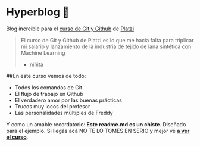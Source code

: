 # Hyperblog :green_heart:
Blog increible para el [curso de Git y Github](https://platzi.com/cursos/git-github/ "curso de Git y Github") de [Platzi](https://platzi.com "Platzi")
> El curso de Git y Github de Platzi es lo que me hacia falta para triplicar mi salario y lanzamiento de la industria de tejido de lana sintética con Machine Learning
> - niñita

##En este curso vemos de todo:
* Todos los comandos de Git
* El flujo de trabajo en Github
* El verdadero amor por las buenas prácticas
* Trucos muy locos del profesor
* Las personalidades múltiples de Freddy

Y como un amable recordatorio: **Este readme.md es un chiste**.  Diseñado para el ejemplo. Si llegás acá NO TE LO TOMES EN SERIO y mejor vé [**a ver el curso**](https://platzi.com/cursos/git-github/ "a ver el curso").
